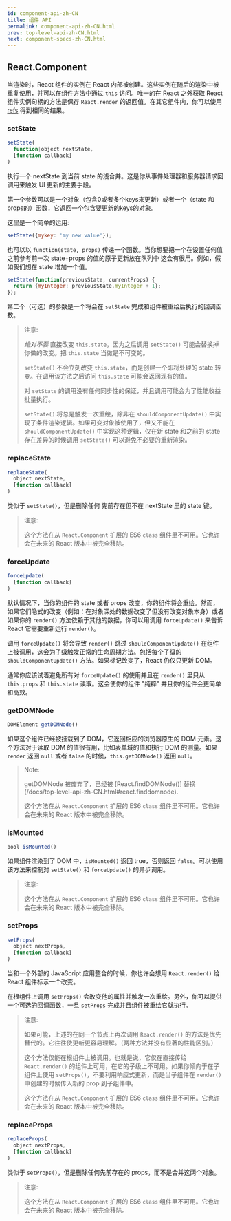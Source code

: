 ```yaml
---
id: component-api-zh-CN
title: 组件 API
permalink: component-api-zh-CN.html
prev: top-level-api-zh-CN.html
next: component-specs-zh-CN.html
---
```


## React.Component

当渲染时，React 组件的实例在 React 内部被创建。这些实例在随后的渲染中被重复使用，并可以在组件方法中通过 `this` 访问。唯一的在 React 之外获取 React 组件实例句柄的方法是保存 `React.render` 的返回值。在其它组件内，你可以使用 [refs](/docs/more-about-refs-zh-CN.html) 得到相同的结果。


### setState

```javascript
setState(
  function|object nextState,
  [function callback]
)
```
执行一个 nextState 到当前 state 的浅合并。这是你从事件处理器和服务器请求回调用来触发 UI 更新的主要手段。

第一个参数可以是一个对象（包含0或者多个keys来更新）或者一个（state 和 props的）函数，它返回一个包含要更新的keys的对象。

这里是一个简单的运用:

```javascript
setState({mykey: 'my new value'});
```

也可以以 `function(state, props)` 传递一个函数。当你想要把一个在设置任何值之前参考前一次 state+props 的值的原子更新放在队列中 这会有很用。例如，假如我们想在 state 增加一个值。

```javascript
setState(function(previousState, currentProps) {
  return {myInteger: previousState.myInteger + 1};
});
```

第二个（可选）的参数是一个将会在 `setState` 完成和组件被重绘后执行的回调函数。

> 注意:
>
> *绝对不要* 直接改变 `this.state`，因为之后调用 `setState()` 可能会替换掉你做的改变。把 `this.state` 当做是不可变的。
>
> `setState()` 不会立刻改变 `this.state`，而是创建一个即将处理的 state 转变。在调用该方法之后访问 `this.state` 可能会返回现有的值。
>
> 对 `setState` 的调用没有任何同步性的保证，并且调用可能会为了性能收益批量执行。
>
> `setState()` 将总是触发一次重绘，除非在 `shouldComponentUpdate()` 中实现了条件渲染逻辑。如果可变对象被使用了，但又不能在 `shouldComponentUpdate()` 中实现这种逻辑，仅在新 state 和之前的 state 存在差异的时候调用 `setState()` 可以避免不必要的重新渲染。


### replaceState

```javascript
replaceState(
  object nextState,
  [function callback]
)
```

类似于 `setState()`，但是删除任何 先前存在但不在 nextState 里的 state 键。

> 注意:
>
> 这个方法在从 `React.Component` 扩展的 ES6 `class` 组件里不可用。它也许会在未来的 React 版本中被完全移除。


### forceUpdate

```javascript
forceUpdate(
  [function callback]
)
```

默认情况下，当你的组件的 state 或者 props 改变，你的组件将会重绘。然而，如果它们隐式的改变（例如：在对象深处的数据改变了但没有改变对象本身）或者如果你的 `render()` 方法依赖于其他的数据，你可以用调用  `forceUpdate()` 来告诉 React 它需要重新运行 `render()`。

调用 `forceUpdate()` 将会导致 `render()` 跳过 `shouldComponentUpdate()` 在组件上被调用，这会为子级触发正常的生命周期方法。包括每个子级的 `shouldComponentUpdate()` 方法。如果标记改变了，React 仍仅只更新 DOM。

通常你应该试着避免所有对 `forceUpdate()` 的使用并且在 `render()` 里只从 `this.props` 和 `this.state` 读取。这会使你的组件 "纯粹" 并且你的组件会更简单和高效。


### getDOMNode

```javascript
DOMElement getDOMNode()
```

如果这个组件已经被挂载到了 DOM，它返回相应的浏览器原生的 DOM 元素。这个方法对于读取 DOM 的值很有用，比如表单域的值和执行 DOM 的测量。如果 `render` 返回 `null` 或者 `false` 的时候，`this.getDOMNode()` 返回 `null`。

> Note:
>
> getDOMNode 被废弃了，已经被 [React.findDOMNode()] 替换(/docs/top-level-api-zh-CN.html#react.finddomnode).
>
> 这个方法在从 `React.Component` 扩展的 ES6 `class` 组件里不可用。它也许会在未来的 React 版本中被完全移除。


### isMounted

```javascript
bool isMounted()
```

如果组件渲染到了 DOM 中，`isMounted()` 返回 true，否则返回 `false`。可以使用该方法来控制对 `setState()` 和 `forceUpdate()` 的异步调用。

> 注意:
>
> 这个方法在从 `React.Component` 扩展的 ES6 `class` 组件里不可用。它也许会在未来的 React 版本中被完全移除。


### setProps

```javascript
setProps(
  object nextProps,
  [function callback]
)
```

当和一个外部的 JavaScript 应用整合的时候，你也许会想用 `React.render()` 给 React 组件标示一个改变。

在根组件上调用 `setProps()` 会改变他的属性并触发一次重绘。另外，你可以提供一个可选的回调函数，一旦 `setProps` 完成并且组件被重绘它就执行。

> 注意:
>
> 如果可能，上述的在同一个节点上再次调用 `React.render()` 的方法是优先替代的。它往往使更新更容易理解。（两种方法并没有显著的性能区别。）
>
> 这个方法仅能在根组件上被调用。也就是说，它仅在直接传给 `React.render()` 的组件上可用，在它的子级上不可用。如果你倾向于在子组件上使用 `setProps()`，不要利用响应式更新，而是当子组件在 `render()` 中创建的时候传入新的 prop 到子组件中。
>
> 这个方法在从 `React.Component` 扩展的 ES6 `class` 组件里不可用。它也许会在未来的 React 版本中被完全移除。

### replaceProps

```javascript
replaceProps(
  object nextProps,
  [function callback]
)
```

类似于 `setProps()`，但是删除任何先前存在的 props，而不是合并这两个对象。

> 注意:
>
> 这个方法在从 `React.Component` 扩展的 ES6 `class` 组件里不可用。它也许会在未来的 React 版本中被完全移除。
